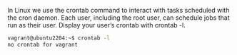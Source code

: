 In Linux we use the crontab command to interact with tasks scheduled with the cron daemon. Each user, including the root user, can schedule jobs that run as their user.
Display your user’s crontab with crontab -l.

```bash
vagrant@ubuntu2204:~$ crontab -l
no crontab for vagrant
```
